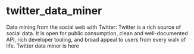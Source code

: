 # twitter_data_miner
Data mining from the social web with Twitter: Twitter is  a rich source of social data. It is open for public consumption, clean and well-documented API, rich developer tooling, and broad appeal to users from every walk of life. Twitter data miner is here
